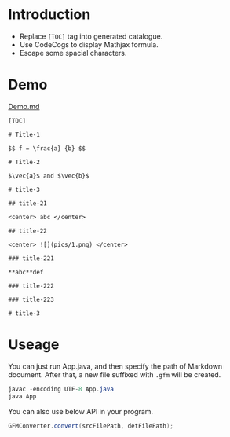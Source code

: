 # Introduction

- Replace `[TOC]` tag into generated catalogue.
- Use CodeCogs to display Mathjax formula.
- Escape some spacial characters.

# Demo

[Demo.md](https://github.com/CyC2018/GFM-Converter/blob/master/demo.md)

```text
[TOC]

# Title-1

$$ f = \frac{a} {b} $$

# Title-2

$\vec{a}$ and $\vec{b}$

# title-3

## title-21

<center> abc </center>

## title-22

<center> ![](pics/1.png) </center>

### title-221

**abc**def

### title-222

### title-223

# title-3
```

# Useage

You can just run App.java, and then specify the path of Markdown document. After that, a new file suffixed with `.gfm` will be created.

```java
javac -encoding UTF-8 App.java
java App
```

You can also use below API in your program.

```java
GFMConverter.convert(srcFilePath, detFilePath);
```
